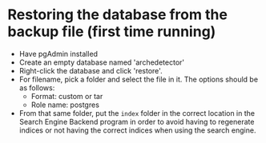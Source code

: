 # Restoring the database from the backup file (first time running)

- Have pgAdmin installed
- Create an empty database named 'archedetector'
- Right-click the database and click 'restore'.
- For filename, pick a folder and select the file in it. The options should be as follows:
	+ Format: custom or tar
	+ Role name: postgres
- From that same folder, put the `index` folder in the correct location in the Search Engine Backend program in order to avoid having to regenerate indices or not having the correct indices when using the search engine.